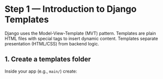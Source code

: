 # Step 1 — Introduction to Django Templates

Django uses the Model-View-Template (MVT) pattern. Templates are plain HTML files with special tags to insert dynamic content. Templates separate presentation (HTML/CSS) from backend logic.

## 1. Create a templates folder
Inside your app (e.g., `main/`) create:

